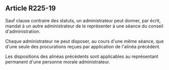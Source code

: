 Article R225-19
----
Sauf clause contraire des statuts, un administrateur peut donner, par écrit,
mandat à un autre administrateur de le représenter à une séance du conseil
d'administration.

Chaque administrateur ne peut disposer, au cours d'une même séance, que d'une
seule des procurations reçues par application de l'alinéa précédent.

Les dispositions des alinéas précédents sont applicables au représentant
permanent d'une personne morale administrateur.

